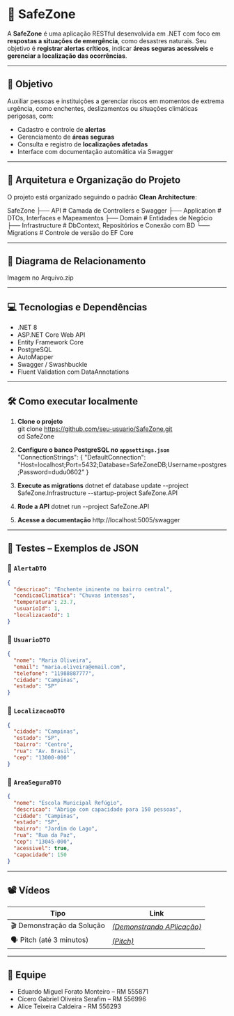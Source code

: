 # 🚨 SafeZone

A **SafeZone** é uma aplicação RESTful desenvolvida em .NET com foco em **respostas a situações de emergência**, como desastres naturais. Seu objetivo é **registrar alertas críticos**, indicar **áreas seguras acessíveis** e **gerenciar a localização das ocorrências**.

---

## 🎯 Objetivo

Auxiliar pessoas e instituições a gerenciar riscos em momentos de extrema urgência, como enchentes, deslizamentos ou situações climáticas perigosas, com:
- Cadastro e controle de **alertas**
- Gerenciamento de **áreas seguras**
- Consulta e registro de **localizações afetadas**
- Interface com documentação automática via Swagger

---

## 🧱 Arquitetura e Organização do Projeto

O projeto está organizado seguindo o padrão **Clean Architecture**:

SafeZone
├── API                  # Camada de Controllers e Swagger
├── Application          # DTOs, Interfaces e Mapeamentos
├── Domain               # Entidades de Negócio
├── Infrastructure       # DbContext, Repositórios e Conexão com BD
└── Migrations           # Controle de versão do EF Core

---

## 🔗 Diagrama de Relacionamento


Imagem no Arquivo.zip

---

## 💻 Tecnologias e Dependências

- .NET 8
- ASP.NET Core Web API
- Entity Framework Core
- PostgreSQL
- AutoMapper
- Swagger / Swashbuckle
- Fluent Validation com DataAnnotations

---

## 🛠️ Como executar localmente

1. **Clone o projeto**  
git clone https://github.com/seu-usuario/SafeZone.git  
cd SafeZone

2. **Configure o banco PostgreSQL no `appsettings.json`**
"ConnectionStrings": {
  "DefaultConnection": "Host=localhost;Port=5432;Database=SafeZoneDB;Username=postgres;Password=dudu0602"
}

3. **Execute as migrations**
dotnet ef database update --project SafeZone.Infrastructure --startup-project SafeZone.API

4. **Rode a API**
dotnet run --project SafeZone.API

5. **Acesse a documentação**
http://localhost:5005/swagger

---

## 🧪 Testes – Exemplos de JSON

### 🔔 `AlertaDTO`
```json
{
  "descricao": "Enchente iminente no bairro central",
  "condicaoClimatica": "Chuvas intensas",
  "temperatura": 23.7,
  "usuarioId": 1,
  "localizacaoId": 1
}
```

### 👤 `UsuarioDTO`
```json
{
  "nome": "Maria Oliveira",
  "email": "maria.oliveira@email.com",
  "telefone": "11988887777",
  "cidade": "Campinas",
  "estado": "SP"
}
```

### 📍 `LocalizacaoDTO`
```json
{
  "cidade": "Campinas",
  "estado": "SP",
  "bairro": "Centro",
  "rua": "Av. Brasil",
  "cep": "13000-000"
}
```

### 🛟 `AreaSeguraDTO`
```json
{
  "nome": "Escola Municipal Refúgio",
  "descricao": "Abrigo com capacidade para 150 pessoas",
  "cidade": "Campinas",
  "estado": "SP",
  "bairro": "Jardim do Lago",
  "rua": "Rua da Paz",
  "cep": "13045-000",
  "acessivel": true,
  "capacidade": 150
}
```

---

## 📽️ Vídeos

| Tipo           | Link                |
|----------------|---------------------|
| 🎬 Demonstração da Solução | [_(Demonstrando APlicação)_](https://youtu.be/jFmV7y-p6XA) |
| 🗣️ Pitch (até 3 minutos)     | [_(Pitch)_](https://youtu.be/s8PfVH_Bmac) |

---

## 👥 Equipe

- Eduardo Miguel Forato Monteiro – RM 555871
- Cícero Gabriel Oliveira Serafim – RM 556996
- Alice Teixeira Caldeira - RM 556293
